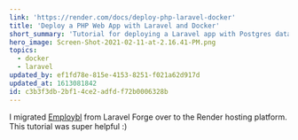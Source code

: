 ```yaml
---
link: 'https://render.com/docs/deploy-php-laravel-docker'
title: 'Deploy a PHP Web App with Laravel and Docker'
short_summary: 'Tutorial for deploying a Laravel app with Postgres database to Render using Docker containers'
hero_image: Screen-Shot-2021-02-11-at-2.16.41-PM.png
topics:
  - docker
  - laravel
updated_by: ef1fd78e-815e-4153-8251-f021a62d917d
updated_at: 1613081842
id: c3b3f3db-2bf1-4ce2-adfd-f72b0006328b
---
```

I migrated [Employbl](https://www.employbl.com/) from Laravel Forge over to the Render hosting platform. This tutorial was super helpful :)